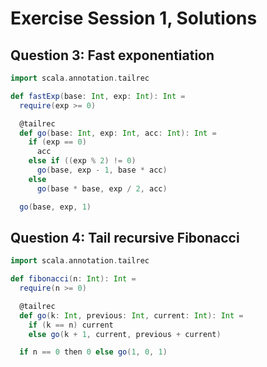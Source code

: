 # Exercise Session 1, Solutions

## Question 3: Fast exponentiation

```scala
import scala.annotation.tailrec

def fastExp(base: Int, exp: Int): Int =
  require(exp >= 0)

  @tailrec
  def go(base: Int, exp: Int, acc: Int): Int =
    if (exp == 0)
      acc
    else if ((exp % 2) != 0)
      go(base, exp - 1, base * acc)
    else
      go(base * base, exp / 2, acc)

  go(base, exp, 1)
```

## Question 4: Tail recursive Fibonacci

```scala
import scala.annotation.tailrec

def fibonacci(n: Int): Int =
  require(n >= 0)

  @tailrec
  def go(k: Int, previous: Int, current: Int): Int =
    if (k == n) current
    else go(k + 1, current, previous + current)

  if n == 0 then 0 else go(1, 0, 1)
```
